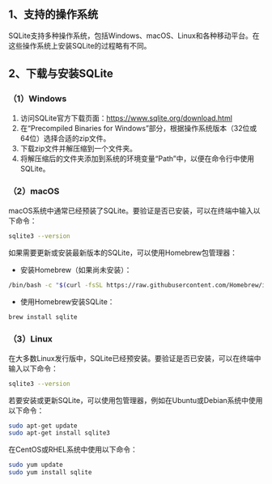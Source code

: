 ## 1、支持的操作系统

SQLite支持多种操作系统，包括Windows、macOS、Linux和各种移动平台。在这些操作系统上安装SQLite的过程略有不同。

## 2、下载与安装SQLite

### （1）Windows

1. 访问SQLite官方下载页面：https://www.sqlite.org/download.html
2. 在“Precompiled Binaries for Windows”部分，根据操作系统版本（32位或64位）选择合适的zip文件。
3. 下载zip文件并解压缩到一个文件夹。
4. 将解压缩后的文件夹添加到系统的环境变量“Path”中，以便在命令行中使用SQLite。

### （2）macOS

macOS系统中通常已经预装了SQLite。要验证是否已安装，可以在终端中输入以下命令：

```bash
sqlite3 --version
```

如果需要更新或安装最新版本的SQLite，可以使用Homebrew包管理器：

- 安装Homebrew（如果尚未安装）：

```bash
/bin/bash -c "$(curl -fsSL https://raw.githubusercontent.com/Homebrew/install/HEAD/install.sh)"
```

- 使用Homebrew安装SQLite：

```bash
brew install sqlite
```

### （3）Linux

在大多数Linux发行版中，SQLite已经预安装。要验证是否已安装，可以在终端中输入以下命令：

```bash
sqlite3 --version
```

若要安装或更新SQLite，可以使用包管理器，例如在Ubuntu或Debian系统中使用以下命令：

```bash
sudo apt-get update
sudo apt-get install sqlite3
```

在CentOS或RHEL系统中使用以下命令：

```bash
sudo yum update
sudo yum install sqlite
```

